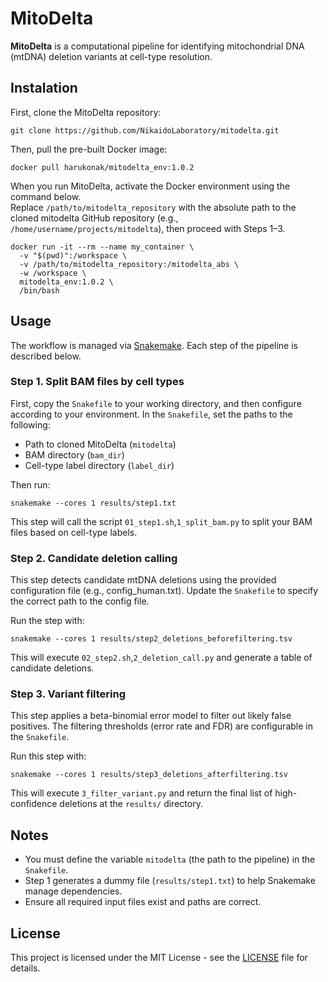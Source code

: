 # MitoDelta
**MitoDelta** is a computational pipeline for identifying mitochondrial DNA (mtDNA) deletion variants at cell-type resolution.

## Instalation
First, clone the MitoDelta repository:
```
git clone https://github.com/NikaidoLaboratory/mitodelta.git
```
Then, pull the pre-built Docker image:
```
docker pull harukonak/mitodelta_env:1.0.2
```
When you run MitoDelta, activate the Docker environment using the command below.  
Replace `/path/to/mitodelta_repository` with the absolute path to the cloned mitodelta GitHub repository (e.g., `/home/username/projects/mitodelta`), then proceed with Steps 1–3.
```
docker run -it --rm --name my_container \
  -v "$(pwd)":/workspace \
  -v /path/to/mitodelta_repository:/mitodelta_abs \
  -w /workspace \
  mitodelta_env:1.0.2 \
  /bin/bash
```

## Usage
The workflow is managed via [Snakemake](https://snakemake.readthedocs.io/en/stable/).
Each step of the pipeline is described below.

### Step 1. Split BAM files by cell types
First, copy the `Snakefile` to your working directory, and then configure according to your environment.
In the `Snakefile`, set the paths to the following:
- Path to cloned MitoDelta (`mitodelta`)
- BAM directory (`bam_dir`)
- Cell-type label directory (`label_dir`)

Then run:
```
snakemake --cores 1 results/step1.txt
```
This step will call the script `01_step1.sh`,`1_split_bam.py` to split your BAM files based on cell-type labels.

### Step 2. Candidate deletion calling
This step detects candidate mtDNA deletions using the provided configuration file (e.g., config_human.txt).
Update the `Snakefile` to specify the correct path to the config file.

Run the step with:
```
snakemake --cores 1 results/step2_deletions_beforefiltering.tsv
```
This will execute `02_step2.sh`,`2_deletion_call.py` and generate a table of candidate deletions.

### Step 3. Variant filtering
This step applies a beta-binomial error model to filter out likely false positives.
The filtering thresholds (error rate and FDR) are configurable in the `Snakefile`.

Run this step with:
```
snakemake --cores 1 results/step3_deletions_afterfiltering.tsv
```
This will execute `3_filter_variant.py` and return the final list of high-confidence deletions at the `results/` directory.


## Notes
- You must define the variable `mitodelta` (the path to the pipeline) in the `Snakefile`.
- Step 1 generates a dummy file (`results/step1.txt`) to help Snakemake manage dependencies.
- Ensure all required input files exist and paths are correct.

## License
This project is licensed under the MIT License - see the [LICENSE](./LICENSE) file for details.
